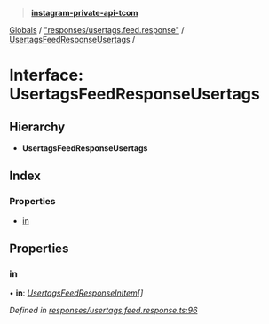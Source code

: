 > **[instagram-private-api-tcom](../README.md)**

[Globals](../README.md) / ["responses/usertags.feed.response"](../modules/_responses_usertags_feed_response_.md) / [UsertagsFeedResponseUsertags](_responses_usertags_feed_response_.usertagsfeedresponseusertags.md) /

# Interface: UsertagsFeedResponseUsertags

## Hierarchy

* **UsertagsFeedResponseUsertags**

## Index

### Properties

* [in](_responses_usertags_feed_response_.usertagsfeedresponseusertags.md#in)

## Properties

###  in

• **in**: *[UsertagsFeedResponseInItem](_responses_usertags_feed_response_.usertagsfeedresponseinitem.md)[]*

*Defined in [responses/usertags.feed.response.ts:96](https://github.com/cuonglnhust/instagram-private-api-tcom/blob/3e16058/src/responses/usertags.feed.response.ts#L96)*